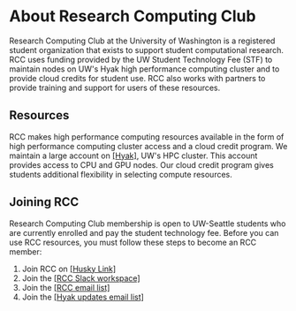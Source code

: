 # About Research Computing Club

Research Computing Club at the University of Washington is a registered student organization that exists to support student computational research. RCC uses funding provided by the UW Student Technology Fee (STF) to maintain nodes on UW's Hyak high performance computing cluster and to provide cloud credits for student use. RCC also works with partners to provide training and support for users of these resources.

## Resources

RCC makes high performance computing resources available in the form of high performance computing cluster access and a cloud credit program. We maintain a large account on [[Hyak]](https://hyak.uw.edu/), UW's HPC cluster. This account provides access to CPU and GPU nodes. Our cloud credit program gives students additional flexibility in selecting compute resources.

## Joining RCC

Research Computing Club membership is open to UW-Seattle students who are currently enrolled and pay the student technology fee. Before you can use RCC resources, you must follow these steps to become an RCC member:

1. Join RCC on [[Husky Link]](https://huskylink.washington.edu/organization/rcc)
2. Join the [[RCC Slack workspace]](https://join.slack.com/t/uw-rcc/shared_invite/zt-2l7ab48ar-S_SbfLiCsdpF~ofbCR0yIg)
3. Join the [[RCC email list]](http://mailman12.u.washington.edu/mailman/listinfo/hpc-list)
4. Join the [[Hyak updates email list]](https://mailman1.u.washington.edu/mailman/listinfo/hyak-users)
